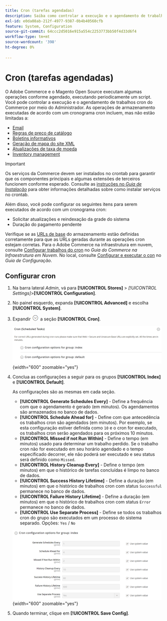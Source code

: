 ```yaml
---
title: Cron (tarefas agendadas)
description: Saiba como controlar a execução e o agendamento de trabalhos cron do Commerce com o Administrador.
exl-id: e0da08ab-212f-4977-9387-0b4b40560cfb
feature: System, Configuration
source-git-commit: 64ccc2d5016e915a554c2253773bb50f4d33d6f4
workflow-type: tm+mt
source-wordcount: '398'
ht-degree: 0%

---
```


# Cron (tarefas agendadas)

O Adobe Commerce e o Magento Open Source executam algumas operações conforme agendado, executando periodicamente um script. Você pode controlar a execução e o agendamento de trabalhos cron do Commerce por meio do Administrador. As operações de armazenamento executadas de acordo com um cronograma cron incluem, mas não estão limitadas a:

- [Email](email-communications.md)
- [Regras de preço de catálogo](../merchandising-promotions/price-rules-catalog.md)
- [Boletins informativos](../merchandising-promotions/newsletters.md)
- [Geração de mapa do site XML](../merchandising-promotions/sitemap-xml.md)
- [Atualizações de taxa de moeda](../stores-purchase/currency-update.md)
- [Inventory management](../inventory-management/introduction.md)

>[!IMPORTANT]
>
>Os serviços da Commerce devem ser instalados no crontab para garantir que os componentes principais e algumas extensões de terceiros funcionem conforme esperado. Consulte as [instruções no _Guia de Instalação_](https://experienceleague.adobe.com/docs/commerce-operations/installation-guide/next-steps/configuration.html?lang=pt-BR) para obter informações detalhadas sobre como instalar serviços no crontab.

Além disso, você pode configurar os seguintes itens para serem executados de acordo com um cronograma cron:

- Solicitar atualizações e reindexação da grade do sistema
- Duração do pagamento pendente

Verifique se as [URLs de base](../stores-purchase/store-urls.md) do armazenamento estão definidas corretamente para que as URLs geradas durante as operações cron estejam corretas. Para o Adobe Commerce na infraestrutura em nuvem, consulte [Configurar trabalhos do cron](https://experienceleague.adobe.com/docs/commerce-cloud-service/user-guide/configure/app/properties/crons-property.html?lang=pt-BR) no _Guia do Commerce na Infraestrutura em Nuvem_. No local, consulte [Configurar e executar o con](https://experienceleague.adobe.com/docs/commerce-operations/configuration-guide/cli/configure-cron-jobs.html?lang=pt-BR) no _Guia de Configuração_.

## Configurar cron

1. Na barra lateral _Admin_, vá para **[!UICONTROL Stores]** > _[!UICONTROL Settings]_>**[!UICONTROL Configuration]**.

1. No painel esquerdo, expanda **[!UICONTROL Advanced]** e escolha **[!UICONTROL System]**.

1. Expandir ![Seletor de expansão](../assets/icon-display-expand.png) a seção **[!UICONTROL Cron]**.

   ![Configuração avançada - tarefas cron](../configuration-reference/advanced/assets/system-cron.png){width="600" zoomable="yes"}

1. Conclua as configurações a seguir para os grupos **[!UICONTROL Index]** e **[!UICONTROL Default]**.

   As configurações são as mesmas em cada seção.

   - **[!UICONTROL Generate Schedules Every]** - Define a frequência com que o agendamento é gerado (em minutos). Os agendamentos são armazenados no banco de dados.
   - **[!UICONTROL Schedule Ahead for]** - Define com que antecedência os trabalhos cron são agendados (em minutos). Por exemplo, se esta configuração estiver definida como `10` e o cron for executado, os trabalhos cron serão agendados para os próximos 10 minutos.
   - **[!UICONTROL Missed if not Run Within]** - Define o tempo (em minutos) usado para determinar um trabalho perdido. Se o trabalho cron não for executado em seu horário agendado e o tempo especificado decorrer, ele não poderá ser executado e seu status será definido como `Missed`.
   - **[!UICONTROL History Cleanup Every]** - Define o tempo (em minutos) em que o histórico de tarefas concluídas é limpo no banco de dados.
   - **[!UICONTROL Success History Lifetime]** - Define a duração (em minutos) em que o histórico de trabalhos cron com status `Successful` permanece no banco de dados.
   - **[!UICONTROL Failure History Lifetime]** - Define a duração (em minutos) em que o histórico de trabalhos cron com status `Error` permanece no banco de dados.
   - **[!UICONTROL Use Separate Process]** - Define se todos os trabalhos cron do grupo são executados em um processo do sistema separado. Opções: `Yes` / `No`

   ![Configuração avançada - índice do grupo cron](../configuration-reference/advanced/assets/system-cron-group-index.png){width="600" zoomable="yes"}

1. Quando terminar, clique em **[!UICONTROL Save Config]**.

